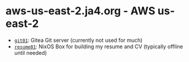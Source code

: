 # aws-us-east-2.ja4.org - AWS us-east-2

* [`git01`](git01.nix): Gitea Git server (currently not used for much)
* [`resume01`](resume01.nix): NixOS Box for building my resume and CV (typically offline until needed)